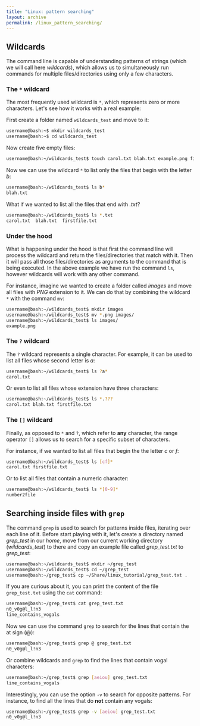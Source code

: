 ```yaml
---
title: "Linux: pattern searching"
layout: archive
permalink: /linux_pattern_searching/
---  
```


## Wildcards  
The command line is capable of understanding patterns of strings (which we will call here *wildcards*), which allows us to simultaneously run commands for multiple files/directories using only a few characters.  

### The `*` wildcard

The most frequently used wildcard is `*`, which represents zero or more characters. Let's see how it works with a real example:  

First create a folder named `wildcards_test` and move to it:
```bash  
username@bash:~$ mkdir wildcards_test
username@bash:~$ cd wildcards_test
```

Now create five empty files:  
```bash  
username@bash:~/wildcards_test$ touch carol.txt blah.txt example.png firstfile.txt number2file 
```  

Now we can use the wildcard `*` to list only the files that begin with the letter *b*:  
```bash  
username@bash:~/wildcards_test$ ls b*  
blah.txt
```

What if we wanted to list all the files that end with *.txt*?  
```bash  
username@bash:~/wildcards_test$ ls *.txt  
carol.txt  blah.txt  firstfile.txt 
```

### Under the hood  
What is happening under the hood is that first the command line will process the wildcard and return the files/directories that match with it. Then it will pass all those files/directories as arguments to the command that is being executed. In the above example we have run the command `ls`, however wildcards will work with any other command.  

For instance, imagine we wanted to create a folder called *images* and move all files with *PNG* extension to it. We can do that by combining the wildcard `*` with the command `mv`:  
```bash  
username@bash:~/wildcards_test$ mkdir images  
username@bash:~/wildcards_test$ mv *.png images/  
username@bash:~/wildcards_test$ ls images/ 
example.png
```

### The `?` wildcard  
The `?` wildcard represents a single character. For example, it can be used to list all files whose second letter is *a*:  
```bash  
username@bash:~/wildcards_test$ ls ?a*   
carol.txt
``` 
Or even to list all files whose extension have three characters:  
```bash  
username@bash:~/wildcards_test$ ls *.???   
carol.txt blah.txt firstfile.txt
```  

### The `[]` wildcard 
Finally, as opposed to `*` and `?`, which refer to **any** character, the range operator `[]` allows us to search for a specific subset of characters.  

For instance, if we wanted to list all files that begin the the letter *c* or *f*:  
```bash  
username@bash:~/wildcards_test$ ls [cf]*   
carol.txt firstfile.txt
``` 

Or to list all files that contain a numeric character:  
```bash  
username@bash:~/wildcards_test$ ls *[0-9]*   
number2file
``` 

## Searching inside files with `grep`  
The command `grep` is used to search for patterns inside files, iterating over each line of it. Before start playing with it, let's create a directory named *grep_test* in our *home*, move from our current working directory (*wildcards_test*) to there and copy an example file called *grep_test.txt* to *grep_test*:  
```bash  
username@bash:~/wildcards_test$ mkdir ~/grep_test  
username@bash:~/wildcards_test$ cd ~/grep_test  
username@bash:~/grep_test$ cp ~/Share/linux_tutorial/grep_test.txt .  
```  

If you are curious about it, you can print the content of the file `grep_test.txt` using the `cat` command:  
```bash  
username@bash:~/grep_test$ cat grep_test.txt  
n0_v0g@l_l!n3
line_contains_vogals
```

Now we can use the command `grep` to search for the lines that contain the at sign (@):  
```bash  
username@bash:~/grep_test$ grep @ grep_test.txt  
n0_v0g@l_l!n3
```  

Or combine wildcards and `grep` to find the lines that contain vogal characters:  
```bash  
username@bash:~/grep_test$ grep [aeiou] grep_test.txt  
line_contains_vogals
```

Interestingly, you can use the option `-v` to search for opposite patterns. For instance, to find all the lines that do **not** contain any vogals:  
```bash  
username@bash:~/grep_test$ grep -v [aeiou] grep_test.txt  
n0_v0g@l_l!n3
```
